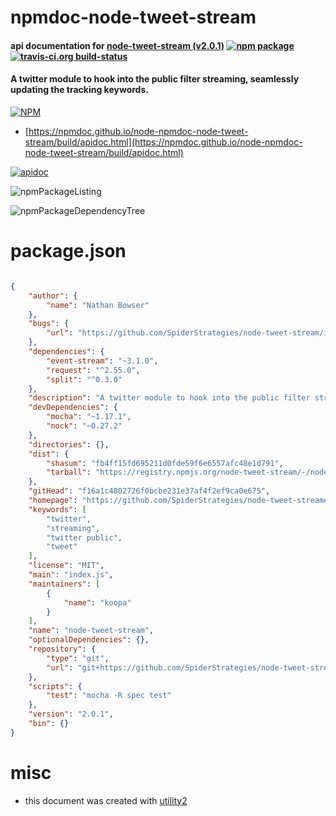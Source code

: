 # npmdoc-node-tweet-stream

#### api documentation for  [node-tweet-stream (v2.0.1)](https://github.com/SpiderStrategies/node-tweet-stream#readme)  [![npm package](https://img.shields.io/npm/v/npmdoc-node-tweet-stream.svg?style=flat-square)](https://www.npmjs.org/package/npmdoc-node-tweet-stream) [![travis-ci.org build-status](https://api.travis-ci.org/npmdoc/node-npmdoc-node-tweet-stream.svg)](https://travis-ci.org/npmdoc/node-npmdoc-node-tweet-stream)

#### A twitter module to hook into the public filter streaming, seamlessly updating the tracking keywords.

[![NPM](https://nodei.co/npm/node-tweet-stream.png?downloads=true&downloadRank=true&stars=true)](https://www.npmjs.com/package/node-tweet-stream)

- [https://npmdoc.github.io/node-npmdoc-node-tweet-stream/build/apidoc.html](https://npmdoc.github.io/node-npmdoc-node-tweet-stream/build/apidoc.html)

[![apidoc](https://npmdoc.github.io/node-npmdoc-node-tweet-stream/build/screenCapture.buildCi.browser.%252Ftmp%252Fbuild%252Fapidoc.html.png)](https://npmdoc.github.io/node-npmdoc-node-tweet-stream/build/apidoc.html)

![npmPackageListing](https://npmdoc.github.io/node-npmdoc-node-tweet-stream/build/screenCapture.npmPackageListing.svg)

![npmPackageDependencyTree](https://npmdoc.github.io/node-npmdoc-node-tweet-stream/build/screenCapture.npmPackageDependencyTree.svg)



# package.json

```json

{
    "author": {
        "name": "Nathan Bowser"
    },
    "bugs": {
        "url": "https://github.com/SpiderStrategies/node-tweet-stream/issues"
    },
    "dependencies": {
        "event-stream": "~3.1.0",
        "request": "^2.55.0",
        "split": "^0.3.0"
    },
    "description": "A twitter module to hook into the public filter streaming, seamlessly updating the tracking keywords.",
    "devDependencies": {
        "mocha": "~1.17.1",
        "nock": "~0.27.2"
    },
    "directories": {},
    "dist": {
        "shasum": "fb4ff15fd695211d0fde59f6e6557afc48e1d791",
        "tarball": "https://registry.npmjs.org/node-tweet-stream/-/node-tweet-stream-2.0.1.tgz"
    },
    "gitHead": "f16a1c4802726f0bcbe231e37af4f2ef9ca0e675",
    "homepage": "https://github.com/SpiderStrategies/node-tweet-stream#readme",
    "keywords": [
        "twitter",
        "streaming",
        "twitter public",
        "tweet"
    ],
    "license": "MIT",
    "main": "index.js",
    "maintainers": [
        {
            "name": "koopa"
        }
    ],
    "name": "node-tweet-stream",
    "optionalDependencies": {},
    "repository": {
        "type": "git",
        "url": "git+https://github.com/SpiderStrategies/node-tweet-stream.git"
    },
    "scripts": {
        "test": "mocha -R spec test"
    },
    "version": "2.0.1",
    "bin": {}
}
```



# misc
- this document was created with [utility2](https://github.com/kaizhu256/node-utility2)
